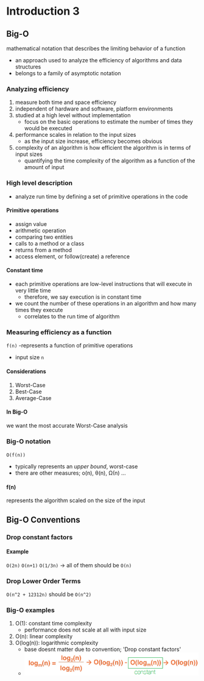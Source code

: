 # Introduction 3

## Big-O

mathematical notation that describes the limiting behavior of a function

- an approach used to analyze the efficiency of algorithms and data structures
- belongs to a family of asymptotic notation

### Analyzing efficiency

1. measure both time and space efficiency
2. independent of hardware and software, platform environments
3. studied at a high level without implementation
    - focus on the basic operations to estimate the number of times they would be executed
4. performance scales in relation to the input sizes
    - as the input size increase, efficiency becomes obvious
5. complexity of an algorithm is how efficient the algorithm is in terms of input sizes
    - quantifying the time complexity of the algorithm as a function of the amount of input

### High level description

- analyze run time by defining a set of primitive operations in the code

#### Primitive operations

- assign value
- arithmetic operation
- comparing two entities
- calls to a method or a class
- returns from a method
- access element, or follow(create) a reference

#### Constant time

- each primitive operations are low-level instructions that will execute in very little time
    - therefore, we say execution is in constant time
- we count the number of these operations in an algorithm and how many times they execute
    - correlates to the run time of algorithm

### Measuring efficiency as a function

`f(n)`
-represents a function of primitive operations
- input size `n`

#### Considerations

1. Worst-Case
2. Best-Case
3. Average-Case

#### In Big-O

we want the most accurate Worst-Case analysis

### Big-O notation

`O(f(n))`

- typically represents an *upper bound*, worst-case
- there are other measures; o(n), θ(n), Ω(n) ...

#### f(n)

represents the algorithm scaled on the size of the input

## Big-O Conventions

### Drop constant factors

#### Example

`O(2n)` `O(n+1)` `O(1/3n)`
-> all of them should be `O(n)`

### Drop Lower Order Terms

`O(n^2 + 12312n)` should be `O(n^2)`

### Big-O examples

1. O(1): constant time complexity
    - performance does not scale at all with input size
2. O(n): linear complexity
3. O(log(n)): logarithmic complexity
    - base doesnt matter due to convention; 'Drop constant factors'
    - ![ex](drop-constant.png)
